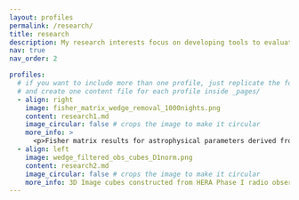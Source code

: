 ```yaml
---
layout: profiles
permalink: /research/
title: research
description: My research interests focus on developing tools to evaluate various statistical properties of the early universe as observed through radio telescopes, providing a window into the formation and evolution of the cosmos. I am particularly enthusiastic about using machine learning methods to extract cosmological information from intensity mapping experiments, offering a unique perspective for theoretical analysis of observational data. I am also keen on developing computationally efficient codes that enable the simulation of large data volumes within a reasonable timeframe.
nav: true
nav_order: 2

profiles:
  # if you want to include more than one profile, just replicate the following block
  # and create one content file for each profile inside _pages/
  - align: right
    image: fisher_matrix_wedge_removal_1000nights.png
    content: research1.md
    image_circular: false # crops the image to make it circular
    more_info: >
      <p>Fisher matrix results for astrophysical parameters derived from the second and third moments of mock HERA observations</p>
  - align: left
    image: wedge_filtered_obs_cubes_D1norm.png
    content: research2.md
    image_circular: false # crops the image to make it circular
    more_info: 3D Image cubes constructed from HERA Phase I radio observations
---
```

